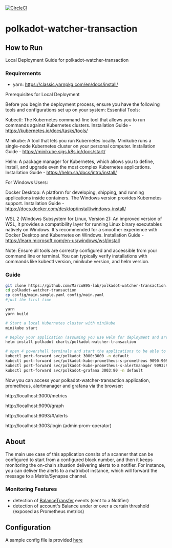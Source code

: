 [![CircleCI](https://circleci.com/gh/w3f/polkadot-watcher-transaction.svg?style=svg)](https://circleci.com/gh/w3f/polkadot-watcher-transaction)

# polkadot-watcher-transaction

## How to Run 

Local Deployment Guide for polkadot-watcher-transaction

### Requirements

- yarn: https://classic.yarnpkg.com/en/docs/install/

Prerequisites for Local Deployment

Before you begin the deployment process, ensure you have the following tools and configurations set up on your system:
Essential Tools:

Kubectl: The Kubernetes command-line tool that allows you to run commands against Kubernetes clusters.
        Installation Guide - https://kubernetes.io/docs/tasks/tools/

Minikube: A tool that lets you run Kubernetes locally. Minikube runs a single-node Kubernetes cluster on your personal computer.
        Installation Guide - https://minikube.sigs.k8s.io/docs/start/

Helm: A package manager for Kubernetes, which allows you to define, install, and upgrade even the most complex Kubernetes applications.
        Installation Guide - https://helm.sh/docs/intro/install/

For Windows Users:

Docker Desktop: A platform for developing, shipping, and running applications inside containers. The Windows version provides Kubernetes support.
        Installation Guide - https://docs.docker.com/desktop/install/windows-install/

WSL 2 (Windows Subsystem for Linux, Version 2): An improved version of WSL, it provides a compatibility layer for running Linux binary executables natively on Windows.
        It's recommended for a smoother experience with Docker Desktop and Kubernetes on Windows.
        Installation Guide - https://learn.microsoft.com/en-us/windows/wsl/install

Note: Ensure all tools are correctly configured and accessible from your command line or terminal. You can typically verify installations with commands like kubectl version, minikube version, and helm version.

### Guide

```bash
git clone https://github.com/MarcoB95-lab/polkadot-watcher-transaction.git
cd polkadot-watcher-transaction
cp config/main.sample.yaml config/main.yaml 
#just the first time

yarn
yarn build

# Start a local Kubernetes cluster with minikube
minikube start

# Deploy your application (assuming you use Helm for deployment and are in the directory "polkadot-watcher-csv-exporter")
helm install polkadot charts/polkadot-watcher-transaction

# open 4 powershell terminals and start the applications to be able to access them in the browser
kubectl port-forward svc/polkadot 3000:3000 -n default
kubectl port-forward svc/polkadot-kube-prometheus-s-prometheus 9090:9090 -n default
kubectl port-forward svc/polkadot-kube-prometheus-s-alertmanager 9093:9093 -n default
kubectl port-forward svc/polkadot-grafana 3003:80 -n default
```

Now you can access your polkadot-watcher-transaction application, prometheus, alertmanager and grafana via the browser:

http://localhost:3000/metrics

http://localhost:9090/graph

http://localhost:9093/#/alerts

http://localhost:3003/login (admin:prom-operator)

## About

The main use case of this application consits of a scanner that can be configured to start from a configured block number, and then it keeps monitoring the on-chain situation delivering alerts to a notifier. For instance, you can deliver the alerts to a matrixbot instance, which will forward the message to a Matrix/Synapse channel.

### Monitoring Features

- detection of [BalanceTransfer](https://polkadot.js.org/docs/substrate/events#transferaccountid32-accountid32-u128) events (sent to a Notifier)
- detection of account's Balance under or over a certain threshold (exposed as Prometheus metrics)

## Configuration

A sample config file is provided [here](/config/main.sample.yaml)

